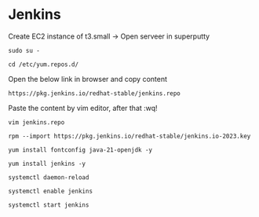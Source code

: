 # Jenkins

Create EC2 instance of t3.small → Open serveer in superputty 

```
sudo su -
```

```
cd /etc/yum.repos.d/
```

Open the below link in browser and copy content

```
https://pkg.jenkins.io/redhat-stable/jenkins.repo
```

Paste the content by vim editor, after that :wq!
```
vim jenkins.repo
```

```
rpm --import https://pkg.jenkins.io/redhat-stable/jenkins.io-2023.key
```

```
yum install fontconfig java-21-openjdk -y
```

```
yum install jenkins -y
```

```
systemctl daemon-reload
```

```
systemctl enable jenkins
```

```
systemctl start jenkins
```
